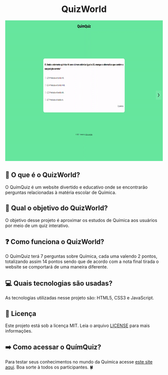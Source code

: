 <h1 align="center">QuizWorld</h1>

<p align="center"><img src="media/gifs/gif.gif" width="800" height="450"></p>

## :pushpin: O que é o QuizWorld?
O QuímQuiz é um website divertido e educativo onde se encontrarão perguntas relacionadas à matéria escolar de Química.

## :thinking: Qual o objetivo do QuizWorld?
O objetivo desse projeto é aproximar os estudos de Química aos usuários por meio de um quiz interativo.

## :question: Como funciona o QuizWorld?
O QuímQuiz terá 7 perguntas sobre Química, cada uma valendo 2 pontos, totalizando assim 14 pontos sendo que de acordo com a nota final tirada o website se comportará de uma maneira diferente.

## :computer: Quais tecnologias são usadas?
As tecnologias utilizadas nesse projeto são: HTML5, CSS3 e JavaScript.

## :pencil: Licença
Este projeto está sob a licença MIT. Leia o arquivo [LICENSE](https://github.com/vitorjungles/quimquiz/blob/master/LICENSE) para mais informações.

## :arrow_right: Como acessar o QuímQuiz?
Para testar seus conhecimentos no mundo da Química acesse [este site aqui](https://vitorjungles.github.io/quimquiz/). Boa sorte à todos os participantes. :four_leaf_clover: